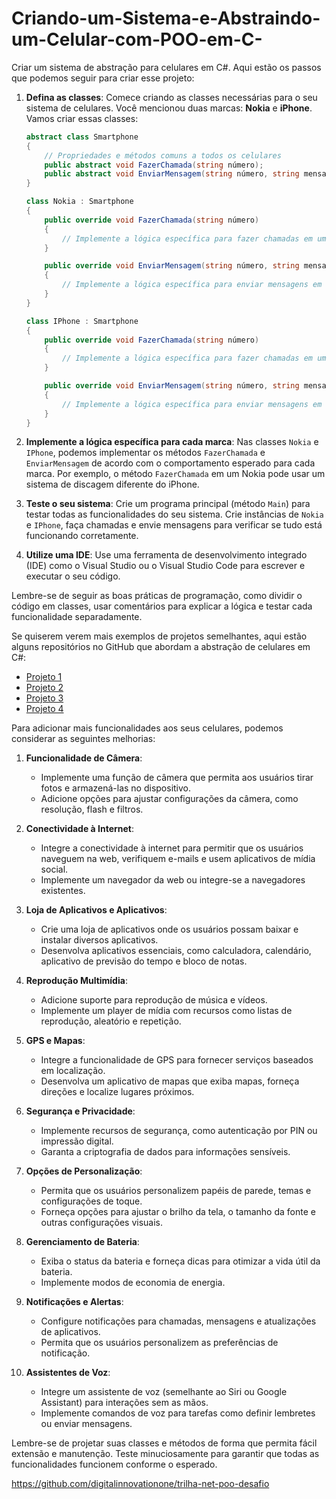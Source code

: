 # Criando-um-Sistema-e-Abstraindo-um-Celular-com-POO-em-C-
Criar um sistema de abstração para celulares em C#. Aqui estão os passos que podemos seguir para criar esse projeto:

1. **Defina as classes**:
   Comece criando as classes necessárias para o seu sistema de celulares. Você mencionou duas marcas: **Nokia** e **iPhone**. Vamos criar essas classes:

   ```csharp
   abstract class Smartphone
   {
       // Propriedades e métodos comuns a todos os celulares
       public abstract void FazerChamada(string número);
       public abstract void EnviarMensagem(string número, string mensagem);
   }

   class Nokia : Smartphone
   {
       public override void FazerChamada(string número)
       {
           // Implemente a lógica específica para fazer chamadas em um celular Nokia
       }

       public override void EnviarMensagem(string número, string mensagem)
       {
           // Implemente a lógica específica para enviar mensagens em um celular Nokia
       }
   }

   class IPhone : Smartphone
   {
       public override void FazerChamada(string número)
       {
           // Implemente a lógica específica para fazer chamadas em um iPhone
       }

       public override void EnviarMensagem(string número, string mensagem)
       {
           // Implemente a lógica específica para enviar mensagens em um iPhone
       }
   }
   ```

2. **Implemente a lógica específica para cada marca**:
   Nas classes `Nokia` e `IPhone`, podemos implementar os métodos `FazerChamada` e `EnviarMensagem` de acordo com o comportamento esperado para cada marca. Por exemplo, o método `FazerChamada` em um Nokia pode usar um sistema de discagem diferente do iPhone.

3. **Teste o seu sistema**:
   Crie um programa principal (método `Main`) para testar todas as funcionalidades do seu sistema. Crie instâncias de `Nokia` e `IPhone`, faça chamadas e envie mensagens para verificar se tudo está funcionando corretamente.

4. **Utilize uma IDE**:
   Use uma ferramenta de desenvolvimento integrado (IDE) como o Visual Studio ou o Visual Studio Code para escrever e executar o seu código.

Lembre-se de seguir as boas práticas de programação, como dividir o código em classes, usar comentários para explicar a lógica e testar cada funcionalidade separadamente.

Se quiserem verem mais exemplos de projetos semelhantes, aqui estão alguns repositórios no GitHub que abordam a abstração de celulares em C#:
- [Projeto 1](^1^)
- [Projeto 2](^2^)
- [Projeto 3](^3^)
- [Projeto 4](^4^)

Para adicionar mais funcionalidades aos seus celulares, podemos considerar as seguintes melhorias:

1. **Funcionalidade de Câmera**:
   - Implemente uma função de câmera que permita aos usuários tirar fotos e armazená-las no dispositivo.
   - Adicione opções para ajustar configurações da câmera, como resolução, flash e filtros.

2. **Conectividade à Internet**:
   - Integre a conectividade à internet para permitir que os usuários naveguem na web, verifiquem e-mails e usem aplicativos de mídia social.
   - Implemente um navegador da web ou integre-se a navegadores existentes.

3. **Loja de Aplicativos e Aplicativos**:
   - Crie uma loja de aplicativos onde os usuários possam baixar e instalar diversos aplicativos.
   - Desenvolva aplicativos essenciais, como calculadora, calendário, aplicativo de previsão do tempo e bloco de notas.

4. **Reprodução Multimídia**:
   - Adicione suporte para reprodução de música e vídeos.
   - Implemente um player de mídia com recursos como listas de reprodução, aleatório e repetição.

5. **GPS e Mapas**:
   - Integre a funcionalidade de GPS para fornecer serviços baseados em localização.
   - Desenvolva um aplicativo de mapas que exiba mapas, forneça direções e localize lugares próximos.

6. **Segurança e Privacidade**:
   - Implemente recursos de segurança, como autenticação por PIN ou impressão digital.
   - Garanta a criptografia de dados para informações sensíveis.

7. **Opções de Personalização**:
   - Permita que os usuários personalizem papéis de parede, temas e configurações de toque.
   - Forneça opções para ajustar o brilho da tela, o tamanho da fonte e outras configurações visuais.

8. **Gerenciamento de Bateria**:
   - Exiba o status da bateria e forneça dicas para otimizar a vida útil da bateria.
   - Implemente modos de economia de energia.

9. **Notificações e Alertas**:
   - Configure notificações para chamadas, mensagens e atualizações de aplicativos.
   - Permita que os usuários personalizem as preferências de notificação.

10. **Assistentes de Voz**:
    - Integre um assistente de voz (semelhante ao Siri ou Google Assistant) para interações sem as mãos.
    - Implemente comandos de voz para tarefas como definir lembretes ou enviar mensagens.

Lembre-se de projetar suas classes e métodos de forma que permita fácil extensão e manutenção. Teste minuciosamente para garantir que todas as funcionalidades funcionem conforme o esperado.

https://github.com/digitalinnovationone/trilha-net-poo-desafio
